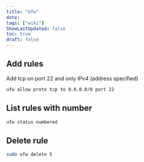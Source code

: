 ```yaml
---
title: "Ufw"
date: 
tags: ["wiki"]
ShowLastUpdated: false
toc: true
draft: false
---
```



## Add rules

Add tcp on port 22 and only IPv4 (address specified)

```sh
ufw allow proto tcp to 0.0.0.0/0 port 22
```

## List rules with number

```sh
ufw status numbered
```

## Delete rule

```sh
sudo ufw delete 5
```
